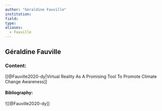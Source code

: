 ```yaml
---
author: "Géraldine Fauville"
institution:
field:
type:
aliases:
  - Fauville
---
```


## Géraldine Fauville

### Content:
[[@Fauville2020-dy|Virtual Reality As A Promising Tool To Promote Climate Change Awareness]]

#### Bibliography:

![[@Fauville2020-dy]]
